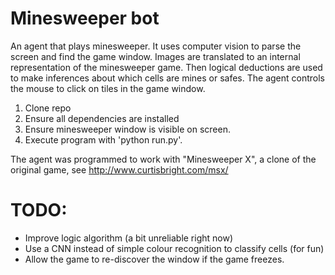 # Minesweeper bot
An agent that plays minesweeper. It uses computer vision to parse the
screen and find the game window. Images are translated to an internal representation
of the minesweeper game. Then logical deductions are used to make inferences about 
which cells are mines or safes. The agent controls the mouse to click on tiles in the
game window. 

1. Clone repo
2. Ensure all dependencies are installed
3. Ensure minesweeper window is visible on screen.
4. Execute program with 'python run.py'.

The agent was programmed to work with "Minesweeper X", a clone of the original game, 
see http://www.curtisbright.com/msx/

# TODO:
- Improve logic algorithm (a bit unreliable right now)
- Use a CNN instead of simple colour recognition to classify cells (for fun)
- Allow the game to re-discover the window if the game freezes.

